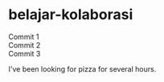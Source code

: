 # belajar-kolaborasi

Commit 1<br>
Commit 2<br>
Commit 3

I've been looking for pizza for several hours.

